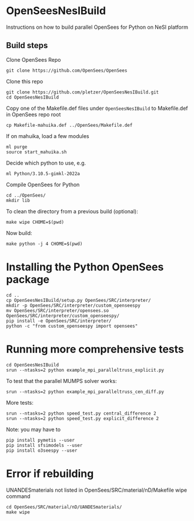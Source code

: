 # OpenSeesNesIBuild
Instructions on how to build parallel OpenSees for Python on NeSI platform

## Build steps

Clone OpenSees Repo
```
git clone https://github.com/OpenSees/OpenSees
```

Clone this repo
```
git clone https://github.com/pletzer/OpenSeesNesIBuild.git
cd OpenSeesNesIBuild
```

Copy one of the Makefile.def files under `OpenSeesNesIBuild` to Makefile.def in OpenSees repo root
```
cp Makefile-mahuika.def ../OpenSees/Makefile.def
```

If on mahuika, load a few modules
```
ml purge
source start_mahuika.sh
```

Decide which python to use, e.g.
```
ml Python/3.10.5-gimkl-2022a
```

Compile OpenSees for Python
```
cd ../OpenSees/
mkdir lib
```

To clean the directory from a previous build (optional):
```
make wipe CHOME=$(pwd)
```

Now build:
```
make python -j 4 CHOME=$(pwd)
```

# Installing the Python OpenSees package

```
cd ..
cp OpenSeesNesIBuild/setup.py OpenSees/SRC/interpreter/
mkdir -p OpenSees/SRC/interpreter/custom_openseespy
mv OpenSees/SRC/interpreter/opensees.so OpenSees/SRC/interpreter/custom_openseespy/
pip install -e OpenSees/SRC/interpreter/
python -c "from custom_openseespy import opensees"
```

# Running more comprehensive tests

```
cd OpenSeesNesIBuild
srun --ntasks=2 python example_mpi_paralleltruss_explicit.py
```

To test that the parallel MUMPS solver works:
```
srun --ntasks=2 python example_mpi_paralleltruss_cen_diff.py
```

More tests:
```
srun --ntasks=2 python speed_test.py central_difference 2
srun --ntasks=2 python speed_test.py explicit_difference 2
```

Note: you may have to 
```
pip install pymetis --user
pip install sfsimodels --user
pip install o3seespy --user
```

# Error if rebuilding

UNANDESmaterials not listed in OpenSees/SRC/material/nD/Makefile wipe command

```
cd OpenSees/SRC/material/nD/UANDESmaterials/
make wipe
```
